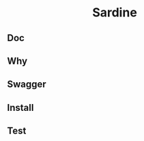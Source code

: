<h1 style="text-align: center">Sardine</h1>

## Doc



## Why


## Swagger


## Install
## Test

``` 

```


